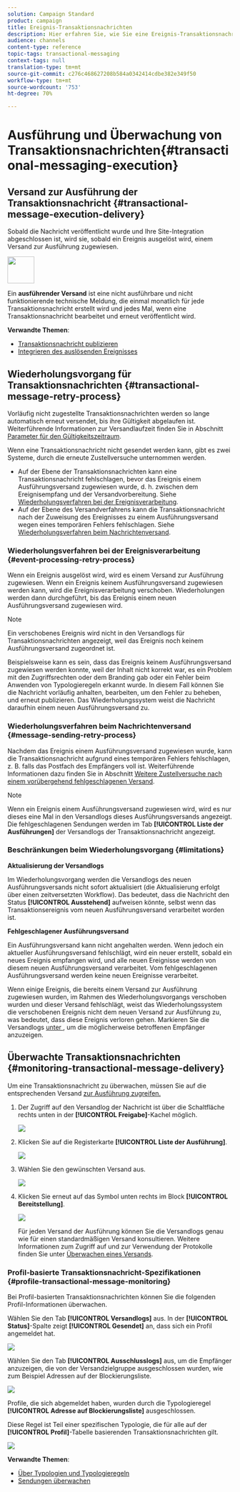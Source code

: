 ```yaml
---
solution: Campaign Standard
product: campaign
title: Ereignis-Transaktionsnachrichten
description: Hier erfahren Sie, wie Sie eine Ereignis-Transaktionsnachricht erstellen und publizieren.
audience: channels
content-type: reference
topic-tags: transactional-messaging
context-tags: null
translation-type: tm+mt
source-git-commit: c276c468627208b584a0342414cdbe382e349f50
workflow-type: tm+mt
source-wordcount: '753'
ht-degree: 70%

---
```



# Ausführung und Überwachung von Transaktionsnachrichten{#transactional-messaging-execution}

## Versand zur Ausführung der Transaktionsnachricht {#transactional-message-execution-delivery}

Sobald die Nachricht veröffentlicht wurde und Ihre Site-Integration abgeschlossen ist, wird sie, sobald ein Ereignis ausgelöst wird, einem Versand zur Ausführung zugewiesen.

<img src="assets/do-not-localize/icon_concepts.svg" width="60px">

Ein **ausführender Versand** ist eine nicht ausführbare und nicht funktionierende technische Meldung, die einmal monatlich für jede Transaktionsnachricht erstellt wird und jedes Mal, wenn eine Transaktionsnachricht bearbeitet und erneut veröffentlicht wird.

**Verwandte Themen**:
* [Transaktionsnachricht publizieren         ](../../channels/using/publishing-transactional-message.md#publishing-a-transactional-message)
* [Integrieren des auslösenden Ereignisses](../../channels/using/getting-started-with-transactional-msg.md#integrate-event-trigger)

## Wiederholungsvorgang für Transaktionsnachrichten {#transactional-message-retry-process}

Vorläufig nicht zugestellte Transaktionsnachrichten werden so lange automatisch erneut versendet, bis ihre Gültigkeit abgelaufen ist. Weiterführende Informationen zur Versandlaufzeit finden Sie in Abschnitt [Parameter für den Gültigkeitszeitraum](../../administration/using/configuring-email-channel.md#validity-period-parameters).

Wenn eine Transaktionsnachricht nicht gesendet werden kann, gibt es zwei Systeme, durch die erneute Zustellversuche unternommen werden.

* Auf der Ebene der Transaktionsnachrichten kann eine Transaktionsnachricht fehlschlagen, bevor das Ereignis einem Ausführungsversand zugewiesen wurde, d. h. zwischen dem Ereignisempfang und der Versandvorbereitung. Siehe [Wiederholungsverfahren bei der Ereignisverarbeitung](#event-processing-retry-process).
* Auf der Ebene des Versandverfahrens kann die Transaktionsnachricht nach der Zuweisung des Ereignisses zu einem Ausführungsversand wegen eines temporären Fehlers fehlschlagen. Siehe [Wiederholungsverfahren beim Nachrichtenversand](#message-sending-retry-process).

### Wiederholungsverfahren bei der Ereignisverarbeitung          {#event-processing-retry-process}

Wenn ein Ereignis ausgelöst wird, wird es einem Versand zur Ausführung zugewiesen. Wenn ein Ereignis keinem Ausführungsversand zugewiesen werden kann, wird die Ereignisverarbeitung verschoben. Wiederholungen werden dann durchgeführt, bis das Ereignis einem neuen Ausführungsversand zugewiesen wird.

>[!NOTE]
>
>Ein verschobenes Ereignis wird nicht in den Versandlogs für Transaktionsnachrichten angezeigt, weil das Ereignis noch keinem Ausführungsversand zugeordnet ist.

Beispielsweise kann es sein, dass das Ereignis keinem Ausführungsversand zugewiesen werden konnte, weil der Inhalt nicht korrekt war, es ein Problem mit den Zugriffsrechten oder dem Branding gab oder ein Fehler beim Anwenden von Typologieregeln erkannt wurde. In diesem Fall können Sie die Nachricht vorläufig anhalten, bearbeiten, um den Fehler zu beheben, und erneut publizieren. Das Wiederholungssystem weist die Nachricht daraufhin einem neuen Ausführungsversand zu.

### Wiederholungsverfahren beim Nachrichtenversand           {#message-sending-retry-process}

Nachdem das Ereignis einem Ausführungsversand zugewiesen wurde, kann die Transaktionsnachricht aufgrund eines temporären Fehlers fehlschlagen, z. B. falls das Postfach des Empfängers voll ist. Weiterführende Informationen dazu finden Sie in Abschnitt [Weitere Zustellversuche nach einem vorübergehend fehlgeschlagenen Versand](../../sending/using/understanding-delivery-failures.md#retries-after-a-delivery-temporary-failure).

>[!NOTE]
>
>Wenn ein Ereignis einem Ausführungsversand zugewiesen wird, wird es nur dieses eine Mal in den Versandlogs dieses Ausführungsversands angezeigt. Die fehlgeschlagenen Sendungen werden im Tab **[!UICONTROL Liste der Ausführungen]** der Versandlogs der Transaktionsnachricht angezeigt.

### Beschränkungen beim Wiederholungsvorgang {#limitations}

**Aktualisierung der Versandlogs**

Im Wiederholungsvorgang werden die Versandlogs des neuen Ausführungsversands nicht sofort aktualisiert (die Aktualisierung erfolgt über einen zeitversetzten Workflow). Das bedeutet, dass die Nachricht den Status **[!UICONTROL Ausstehend]** aufweisen könnte, selbst wenn das Transaktionsereignis vom neuen Ausführungsversand verarbeitet worden ist.

**Fehlgeschlagener Ausführungsversand**

Ein Ausführungsversand kann nicht angehalten werden. Wenn jedoch ein aktueller Ausführungsversand fehlschlägt, wird ein neuer erstellt, sobald ein neues Ereignis empfangen wird, und alle neuen Ereignisse werden von diesem neuen Ausführungsversand verarbeitet. Vom fehlgeschlagenen Ausführungsversand werden keine neuen Ereignisse verarbeitet.

Wenn einige Ereignis, die bereits einem Versand zur Ausführung zugewiesen wurden, im Rahmen des Wiederholungsvorgangs verschoben wurden und dieser Versand fehlschlägt, weist das Wiederholungssystem die verschobenen Ereignis nicht dem neuen Versand zur Ausführung zu, was bedeutet, dass diese Ereignis verloren gehen. Markieren Sie die Versandlogs [unter ](#monitoring-transactional-message-delivery), um die möglicherweise betroffenen Empfänger anzuzeigen.

## Überwachte Transaktionsnachrichten {#monitoring-transactional-message-delivery}

Um eine Transaktionsnachricht zu überwachen, müssen Sie auf die entsprechenden Versand [zur Ausführung zugreifen.](#transactional-message-execution-delivery)

1. Der Zugriff auf den Versandlog der Nachricht ist über die Schaltfläche rechts unten in der **[!UICONTROL Freigabe]**-Kachel möglich.

   ![](assets/message-center_access_logs.png)

1. Klicken Sie auf die Registerkarte **[!UICONTROL Liste der Ausführung]**.

   ![](assets/message-center_execution_tab.png)

1. Wählen Sie den gewünschten Versand aus.

   ![](assets/message-center_execution_delivery.png)

1. Klicken Sie erneut auf das Symbol unten rechts im Block **[!UICONTROL Bereitstellung]**.

   ![](assets/message-center_execution_access_logs.png)

   Für jeden Versand der Ausführung können Sie die Versandlogs genau wie für einen standardmäßigen Versand konsultieren. Weitere Informationen zum Zugriff auf und zur Verwendung der Protokolle finden Sie unter [Überwachen eines Versands](../../sending/using/monitoring-a-delivery.md).

### Profil-basierte Transaktionsnachricht-Spezifikationen {#profile-transactional-message-monitoring}

Bei Profil-basierten Transaktionsnachrichten können Sie die folgenden Profil-Informationen überwachen.

Wählen Sie den Tab **[!UICONTROL Versandlogs]** aus. In der **[!UICONTROL Status]**-Spalte zeigt **[!UICONTROL Gesendet]** an, dass sich ein Profil angemeldet hat.

![](assets/message-center_marketing_sending_logs.png)

Wählen Sie den Tab **[!UICONTROL Ausschlusslogs]** aus, um die Empfänger anzuzeigen, die von der Versandzielgruppe ausgeschlossen wurden, wie zum Beispiel Adressen auf der Blockierungsliste.

![](assets/message-center_marketing_exclusion_logs.png)

Profile, die sich abgemeldet haben, wurden durch die Typologieregel **[!UICONTROL Adresse auf Blockierungsliste]** ausgeschlossen.

Diese Regel ist Teil einer spezifischen Typologie, die für alle auf der **[!UICONTROL Profil]**-Tabelle basierenden Transaktionsnachrichten gilt.

![](assets/message-center_marketing_typology.png)

**Verwandte Themen**:

* [Über Typologien und Typologieregeln](../../sending/using/about-typology-rules.md)
* [Sendungen überwachen](../../sending/using/monitoring-a-delivery.md)
